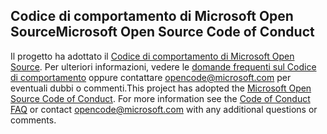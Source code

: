 ## <a name="microsoft-open-source-code-of-conduct"></a><span data-ttu-id="e6418-101">Codice di comportamento di Microsoft Open Source</span><span class="sxs-lookup"><span data-stu-id="e6418-101">Microsoft Open Source Code of Conduct</span></span>
<span data-ttu-id="e6418-p101">Il progetto ha adottato il [Codice di comportamento di Microsoft Open Source](https://opensource.microsoft.com/codeofconduct/). Per ulteriori informazioni, vedere le [domande frequenti sul Codice di comportamento](https://opensource.microsoft.com/codeofconduct/faq/) oppure contattare [opencode@microsoft.com](mailto:opencode@microsoft.com) per eventuali dubbi o commenti.</span><span class="sxs-lookup"><span data-stu-id="e6418-p101">This project has adopted the [Microsoft Open Source Code of Conduct](https://opensource.microsoft.com/codeofconduct/). For more information see the [Code of Conduct FAQ](https://opensource.microsoft.com/codeofconduct/faq/) or contact [opencode@microsoft.com](mailto:opencode@microsoft.com) with any additional questions or comments.</span></span>